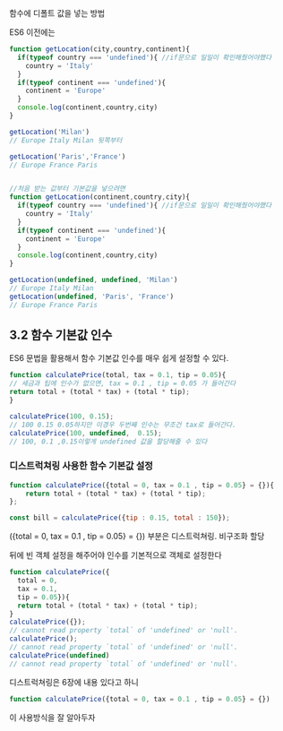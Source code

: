 함수에 디폴트 값을 넣는 방법

ES6 이전에는

```jsx
function getLocation(city,country,continent){
  if(typeof country === 'undefined'){ //if문으로 일일이 확인해줬어야했다
    country = 'Italy'
  }
  if(typeof continent === 'undefined'){
    continent = 'Europe'
  }
  console.log(continent,country,city)
}

getLocation('Milan')
// Europe Italy Milan 뒷쪽부터 

getLocation('Paris','France')
// Europe France Paris

```

```jsx

//처음 받는 값부터 기본값을 넣으려면
function getLocation(continent,country,city){
  if(typeof country === 'undefined'){ //if문으로 일일이 확인해줬어야했다
    country = 'Italy'
  }
  if(typeof continent === 'undefined'){
    continent = 'Europe'
  }
  console.log(continent,country,city)
}

getLocation(undefined, undefined, 'Milan')
// Europe Italy Milan 
getLocation(undefined, 'Paris', 'France')
// Europe France Paris

```

## 3.2 함수 기본값 인수

ES6 문법을 활용해서 함수 기본값 인수를 매우 쉽게 설정할 수 있다.

```jsx
function calculatePrice(total, tax = 0.1, tip = 0.05){
// 세금과 팁에 인수가 없으면, tax = 0.1 , tip = 0.05 가 들어간다
return total + (total * tax) + (total * tip);
}

calculatePrice(100, 0.15);
// 100 0.15 0.05하지만 이경우 두번째 인수는 무조건 tax로 들어간다.
calculatePrice(100, undefined,  0.15);
// 100, 0.1 ,0.15이렇게 undefined 값을 할당해줄 수 있다 
```

### 디스트럭쳐링 사용한 함수 기본값 설정

```jsx
function calculatePrice({total = 0, tax = 0.1 , tip = 0.05} = {}){
	return total + (total * tax) + (total * tip);
};

const bill = calculatePrice({tip : 0.15, total : 150});
```

({total = 0, tax = 0.1 , tip = 0.05} = {}) 부분은 디스트럭쳐링. 비구조화 할당 

뒤에 빈 객체 설정을 해주어야 인수를 기본적으로 객체로 설정한다

```jsx
function calculatePrice({
  total = 0,
  tax = 0.1,
  tip = 0.05}){
  return total + (total * tax) + (total * tip);
}
calculatePrice({});
// cannot read property `total` of 'undefined' or 'null'.
calculatePrice();
// cannot read property `total` of 'undefined' or 'null'.
calculatePrice(undefined)
// cannot read property `total` of 'undefined' or 'null'.
```

디스트럭쳐링은 6장에 내용 있다고 하니

```jsx
function calculatePrice({total = 0, tax = 0.1 , tip = 0.05} = {})
```

이 사용방식을 잘 알아두자